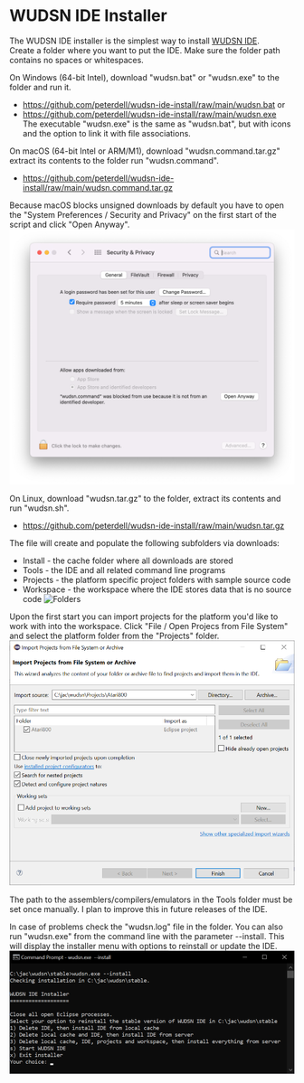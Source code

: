 # WUDSN IDE Installer

The WUDSN IDE installer is the simplest way to install [WUDSN IDE](https://github.com/peterdell/wudsn-ide).</br>
Create a folder where you want to put the IDE.
Make sure the folder path contains no spaces or whitespaces.

On Windows (64-bit Intel), download "wudsn.bat" or "wudsn.exe" to the folder and run it.
- https://github.com/peterdell/wudsn-ide-install/raw/main/wudsn.bat or
- https://github.com/peterdell/wudsn-ide-install/raw/main/wudsn.exe<br>
  The executable "wudsn.exe" is the same as "wudsn.bat", but with icons and the option to link it with file associations.<br>
  
On macOS (64-bit Intel or ARM/M1), download "wudsn.command.tar.gz" extract its contents to the folder run "wudsn.command".
- https://github.com/peterdell/wudsn-ide-install/raw/main/wudsn.command.tar.gz

Because macOS blocks unsigned downloads by default you have to open the "System Preferences / Security and Privacy" on the first start of the script and click "Open Anyway".
![Folders](images/macos-system-preferences.png)
 
On Linux, download "wudsn.tar.gz" to the folder, extract its contents and run "wudsn.sh".
- https://github.com/peterdell/wudsn-ide-install/raw/main/wudsn.tar.gz

The file will create and populate the following subfolders via downloads:
- Install - the cache folder where all downloads are stored
- Tools - the IDE and all related command line programs
- Projects - the platform specific project folders with sample source code
- Workspace - the workspace where the IDE stores data that is no source code
![Folders](images/wudsn-installer-folders.png)

Upon the first start you can import projects for the platform you'd like to work with into the workspace.
Click "File / Open Projecs from File System" and select the platform folder from the "Projects" folder.
![Import Project](images/wudsn-installer-import-project.png)

The path to the assemblers/compilers/emulators in the Tools folder must be set once manually.
I plan to improve this in future releases of the IDE.

In case of problems check the "wudsn.log" file in the folder.
You can also run "wudsn.exe" from the command line with the parameter --install.
This will display the installer menu with options to reinstall or update the IDE.
![Installer Menu](images/wudsn-installer-menu.png)
